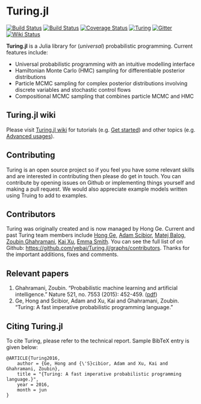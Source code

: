 # Turing.jl

[![Build Status](https://travis-ci.org/yebai/Turing.jl.svg?branch=master)](https://travis-ci.org/yebai/Turing.jl)
[![Build Status](https://ci.appveyor.com/api/projects/status/fvgi21998e1tfx0d/branch/master?svg=true)](https://ci.appveyor.com/project/yebai/turing-jl/branch/master)
[![Coverage Status](https://coveralls.io/repos/github/yebai/Turing.jl/badge.svg?branch=master)](https://coveralls.io/github/yebai/Turing.jl?branch=master)
[![Turing](http://pkg.julialang.org/badges/Turing_0.5.svg)](http://pkg.julialang.org/?pkg=Turing)
[![Gitter](https://badges.gitter.im/gitterHQ/gitter.svg)](https://gitter.im/Turing-jl/Lobby?utm_source=badge&utm_medium=badge&utm_campaign=pr-badge)
[![Wiki Status](https://img.shields.io/badge/wiki-v0.3-blue.svg)](https://github.com/yebai/Turing.jl/wiki)

**Turing.jl** is a Julia library for (_universal_) probabilistic programming. Current features include:

- Universal probabilistic programming with an intuitive modelling interface
- Hamiltonian Monte Carlo (HMC) sampling for differentiable posterior distributions
- Particle MCMC sampling for complex posterior distributions involving discrete variables and stochastic control flows
- Compositional MCMC sampling that combines particle MCMC and HMC

## Turing.jl wiki

Please visit [Turing.jl wiki](https://github.com/yebai/Turing.jl/wiki) for tutorials (e.g. [Get started](https://github.com/yebai/Turing.jl/wiki/Get-started)) and other topics (e.g. [Advanced usages](https://github.com/yebai/Turing.jl/wiki/Advanced-usages)).

## Contributing
Turing is an open source project so if you feel you have some relevant skills and are interested in contributing then please do get in touch. You can contribute by opening issues on Github or implementing things yourself and making a pull request. We would also appreciate example models written using Truing to add to examples.

## Contributors

Turing was originally created and is now managed by Hong Ge. Current and past Turing team members include [Hong Ge](http://mlg.eng.cam.ac.uk/hong/), [Adam Scibior](http://mlg.eng.cam.ac.uk/?portfolio=adam-scibior), [Matej Balog](http://mlg.eng.cam.ac.uk/?portfolio=matej-balog), [Zoubin Ghahramani](http://mlg.eng.cam.ac.uk/zoubin/), [Kai Xu](http://mlg.eng.cam.ac.uk/?portfolio=kai-xu), [Emma Smith](https://github.com/evsmithx). 
You can see the full list of on Github: https://github.com/yebai/Turing.jl/graphs/contributors. Thanks for the important additions, fixes and comments.

## Relevant papers

1. Ghahramani, Zoubin. “Probabilistic machine learning and artificial intelligence.” Nature 521, no. 7553 (2015): 452-459. ([pdf](http://www.nature.com/nature/journal/v521/n7553/full/nature14541.html))
2. Ge, Hong and Ścibior, Adam and Xu, Kai and Ghahramani, Zoubin. “Turing: A fast imperative probabilistic programming language.”

## Citing Turing.jl ##

To cite Turing, please refer to the technical report. Sample BibTeX entry is given below:

```
@ARTICLE{Turing2016,
    author = {Ge, Hong and {\'S}cibior, Adam and Xu, Kai and Ghahramani, Zoubin},
    title = "{Turing: A fast imperative probabilistic programming language.}",
    year = 2016,
    month = jun
}
```


